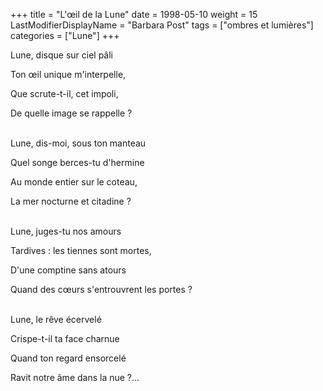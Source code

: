 +++
title = "L'œil de la Lune"
date = 1998-05-10
weight = 15
LastModifierDisplayName = "Barbara Post"
tags = ["ombres et lumières"]
categories = ["Lune"]
+++

Lune, disque sur ciel pâli

Ton œil unique m'interpelle,

Que scrute-t-il, cet impoli,

De quelle image se rappelle ?

 \
Lune, dis-moi, sous ton manteau

Quel songe berces-tu d'hermine

Au monde entier sur le coteau,

La mer nocturne et citadine ?

 \
Lune, juges-tu nos amours

Tardives : les tiennes sont mortes,

D'une comptine sans atours

Quand des cœurs s'entrouvrent les portes ?

 \
Lune, le rêve écervelé

Crispe-t-il ta face charnue

Quand ton regard ensorcelé

Ravit notre âme dans la nue ?...
